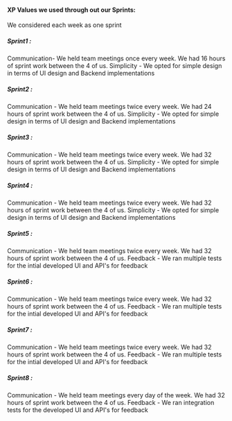 #### XP Values we used through out our Sprints: 
We considered each week as one sprint
##### Sprint1 : 
Communication- We held team meetings once every week. 
We had 16 hours of sprint work between the 4 of us.
Simplicity - We opted for simple design in terms of UI design and Backend implementations
##### Sprint2 :
Communication - We held team meetings twice every week. 
We had 24 hours of sprint work between the 4 of us.
Simplicity - We opted for simple design in terms of UI design and Backend implementations
##### Sprint3 :
Communication - We held team meetings twice every week. 
We had 32 hours of sprint work between the 4 of us.
Simplicity - We opted for simple design in terms of UI design and Backend implementations
##### Sprint4 :
Communication - We held team meetings twice every week. 
We had 32 hours of sprint work between the 4 of us.
Simplicity - We opted for simple design in terms of UI design and Backend implementations
##### Sprint5 :
Communication - We held team meetings twice every week. 
We had 32 hours of sprint work between the 4 of us.
Feedback - We ran multiple tests for the intial developed UI and API's for feedback
##### Sprint6 :
Communication - We held team meetings twice every week. 
We had 32 hours of sprint work between the 4 of us.
Feedback - We ran multiple tests for the intial developed UI and API's for feedback
##### Sprint7 :
Communication - We held team meetings twice every week. 
We had 32 hours of sprint work between the 4 of us.
Feedback - We ran multiple tests for the intial developed UI and API's for feedback
##### Sprint8 : 
Communication - We held team meetings every day of the week. 
We had 32 hours of sprint work between the 4 of us.
Feedback - We ran integration tests for the developed UI and API's for feedback